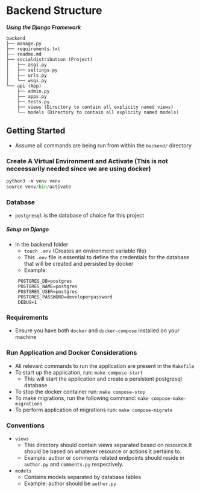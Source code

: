 # Backend Structure
***Using the Django Framework***
```
backend
├── manage.py
├── requirements.txt
├── readme.md
├── socialdistribution (Project)
│   ├── asgi.py
│   ├── settings.py
│   ├── urls.py
│   └── wsgi.py
└── api (App)
    ├── admin.py
    ├── apps.py
    ├── tests.py
    ├── views (Directory to contain all explicity named views)
    └── models (Directory to contain all explicity named models)

```

## Getting Started
* Assume all commands are being run from within the `backend/` directory
### Create A Virtual Environment and Activate (This is not neceessarily needed since we are using docker)
```python
python3 -m venv venv
source venv/bin/activate
```

### Database
* `postgresql` is the database of choice for this project
##### Setup on Django
- In the backend folder
    - `touch .env` (Creates an environment variable file)
    - This `.env` file is essential to define the credentials for the database that will be created and persisted by docker
    - Example:
    ``` 
     POSTGRES_DB=postgres
     POSTGRES_NAME=postgres
     POSTGRES_USER=postgres
     POSTGRES_PASSWORD=developerpassword
     DEBUG=1
    ```

### Requirements
* Ensure you have both `docker` and `docker-compose` installed on your machine

### Run Application and Docker Considerations
* All relevant commands to run the application are present in the `Makefile`
* To start up the application, run: `make compose-start`
    * This will start the application and create a persistent postgresql database
* To stop the docker container run: `make compose-stop`
* To make migrations, run the following command: `make compose-make-migrations` 
* To perform application of migrations run: `make compose-migrate`

### Conventions
- `views` 
    - This directory should contain views separated based on resource.It should be based on whatever resource or actions it pertains to.
    - Example: author or comments related endpoints should reside in `author.py` and `comments.py` respectively.
- `models`
    - Contains models separated by database tables
    - Example: author should be `author.py`

